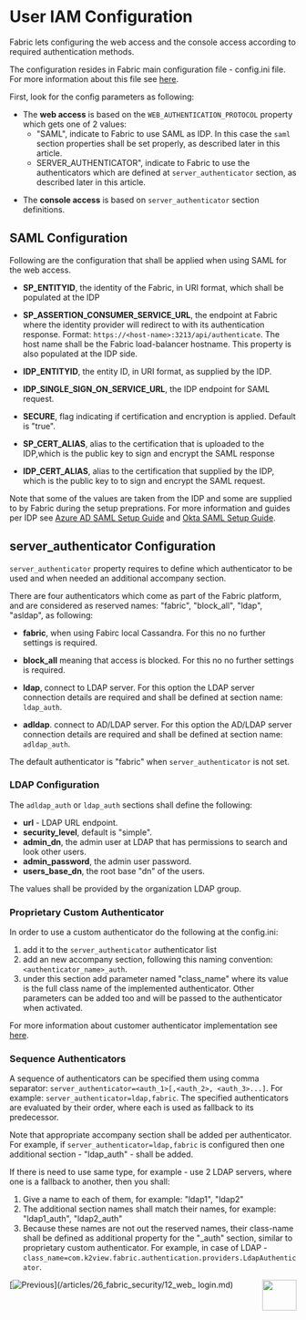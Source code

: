 # User IAM Configuration

Fabric lets configuring the web access and the console access according to required authentication methods.

The configuration resides in Fabric main configuration file - config.ini file. For more information about this file see [here](/articles/02_fabric_architecture/05_fabric_main_configuration_files.md#configini).

First, look for the config parameters as following:

* The **web access** is based on the `WEB_AUTHENTICATION_PROTOCOL` property which gets one of 2 values:
  * "SAML", indicate to Fabric to use SAML as IDP. In this case the `saml` section properties shall be set properly, as described later in this article. 
  * SERVER_AUTHENTICATOR", indicate to Fabric to use the authenticators which are defined at `server_authenticator` section, as described later in this article. 

- The **console access** is based on `server_authenticator` section definitions.



## SAML Configuration

Following are the configuration that shall be applied when using SAML for the web access. 



- **SP_ENTITYID**, the identity of the Fabric, in URI format, which shall be populated at the IDP 

- **SP_ASSERTION_CONSUMER_SERVICE_URL**, the endpoint at Fabric where the identity provider will redirect to with its authentication response. Format: `https://<host-name>:3213/api/authenticate`. The host name shall be the Fabric load-balancer hostname. This property is also populated at the IDP side.
- **IDP_ENTITYID**, the entity ID, in URI format, as supplied by the IDP.

- **IDP_SINGLE_SIGN_ON_SERVICE_URL**, the IDP endpoint for SAML request. 

- **SECURE**, flag indicating if certification and encryption is applied. Default is "true".

- **SP_CERT_ALIAS**, alias to the certification that is uploaded to the IDP,which is the public key to sign and encrypt the SAML response 

- **IDP_CERT_ALIAS**, alias to the certification that supplied by the IDP, which is the public key to to sign and encrypt the SAML request.



Note that some of the values are taken from the IDP and some are supplied to by Fabric during the setup preprations. For more information and guides per IDP see [Azure AD SAML Setup Guide](/articles/26_fabric_security/14_user_IAM_SAML_Azure_AD_setup.md) and [Okta SAML Setup Guide](/articles/26_fabric_security/15_user_IAM_SAML_Okta_setup.md).



## server_authenticator Configuration

`server_authenticator`  property requires to define which authenticator to be used and when needed an additional accompany section.

There are four authenticators which come as part of the Fabric platform, and are considered as reserved names: "fabric", "block_all", "ldap", "asldap", as following:

- **fabric**, when using Fabirc local Cassandra. For this no no further settings is required.
- **block_all** meaning that access is blocked. For this no no further settings is required. 
- **ldap**, connect to LDAP server. For this option the LDAP server connection details are required and shall be defined at section name: `ldap_auth`. 

- **adldap**. connect to AD/LDAP server. For this option the AD/LDAP server connection details are required and shall be defined at section name: `adldap_auth`.

The default authenticator is "fabric" when `server_authenticator` is not set.

### LDAP Configuration

The `adldap_auth` or `ldap_auth` sections shall define the following:

- **url** - LDAP URL endpoint.
- **security_level**, default is "simple".
- **admin_dn**, the admin user at LDAP that has permissions to search and look other users.
- **admin_password**, the admin user password.
- **users_base_dn**, the root base "dn" of the users.

The values shall be provided by the organization LDAP group.

### Proprietary Custom Authenticator

In order to use a custom authenticator do the following at the config.ini:

1. add it to the `server_authenticator` authenticator list
2. add an new accompany section, following this naming convention: `<authenticator_name>_auth`. 
3. under this section add parameter named "class_name" where its value is the full class name of the implemented authenticator. Other parameters can be added too and will be passed to the authenticator when activated.

For more information about customer authenticator implementation see [here]().

### Sequence Authenticators

A sequence of authenticators can be specified them using comma separator:  `server_authenticator=<auth_1>[,<auth_2>, <auth_3>...]`.  For example: `server_authenticator=ldap,fabric`. The specified authenticators are evaluated by their order, where each is used as fallback to its predecessor.

Note that appropriate accompany section shall be added per authenticator. For example, if `server_authenticator=ldap,fabric` is configured then one additional section - "ldap_auth" - shall be added.

If there is need to use same type, for example - use 2 LDAP servers, where one is a fallback to another, then you shall:

1. Give a name to each of them, for example: "ldap1", "ldap2"
2. The additional section names shall match their names, for example: "ldap1_auth", "ldap2_auth"
3. Because these names are not out the reserved names, their class-name shall be defined as additional property for the "<name>_auth" section, similar to proprietary custom authenticator. For example, in case of LDAP - `class_name=com.k2view.fabric.authentication.providers.LdapAuthenticator`.





[![Previous](/articles/images/Previous.png)](/articles/26_fabric_security/12_web_ login.md)[<img align="right" width="60" height="54" src="/articles/images/Next.png">](/articles/26_fabric_security/14_user_IAM_SAML_Azure_AD_setup.md)

